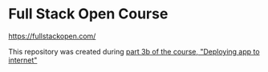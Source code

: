 # Full Stack Open Course

https://fullstackopen.com/

This repository was created during [part 3b of the course, "Deploying app to internet"](https://fullstackopen.com/en/part3/deploying_app_to_internet)
